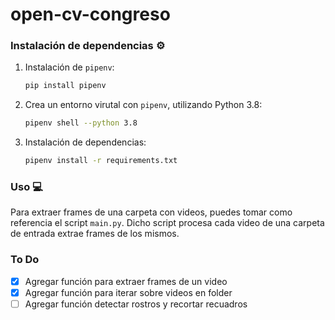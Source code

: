 # open-cv-congreso


### Instalación de dependencias ⚙️

1. Instalación de `pipenv`:
    ```bash
    pip install pipenv
    ```

2. Crea un entorno virutal con `pipenv`, utilizando Python 3.8:
    ```bash
    pipenv shell --python 3.8
    ```

3. Instalación de dependencias:
    ```bash
    pipenv install -r requirements.txt
    ```


### Uso 💻

Para extraer frames de una carpeta con videos, puedes tomar como referencia
el script `main.py`. Dicho script procesa cada video de una carpeta de entrada
extrae frames de los mismos.


### To Do

- [X] Agregar función para extraer frames de un video
- [X] Agregar función para iterar sobre videos en folder
- [ ] Agregar función detectar rostros y recortar recuadros
